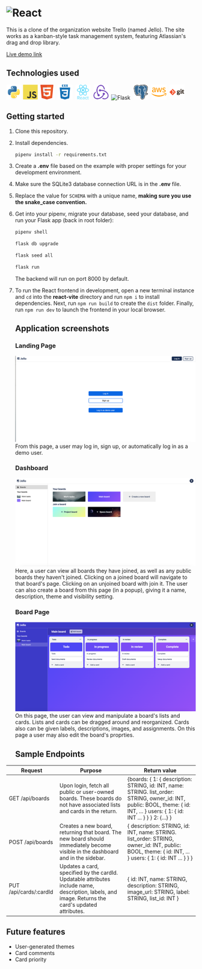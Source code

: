 # <img src="https://jello-bucket.s3.us-west-1.amazonaws.com/Jello-logo.png" title="React" alt="React" width="40" height="40"/>

This is a clone of the organization website Trello (named Jello). The site works as a kanban-style task management system, featuring Atlassian's drag and drop library.

[Live demo link](https://workspace-deployed.onrender.com/)

## Technologies used
<div>
   <img src="https://github.com/devicons/devicon/blob/master/icons/python/python-original.svg" title="Python" alt="Python" width="40" height="40">
   <img src="https://raw.githubusercontent.com/devicons/devicon/55609aa5bd817ff167afce0d965585c92040787a/icons/javascript/javascript-original.svg" alt="JavaScript" width="40" height="40">
   <img src="https://github.com/devicons/devicon/blob/master/icons/html5/html5-original.svg" title="HTML5" alt="HTML" width="40" height="40"/>&nbsp;
   <img src="https://github.com/devicons/devicon/blob/master/icons/css3/css3-plain-wordmark.svg"  title="CSS3" alt="CSS" width="40" height="40"/>&nbsp;
   <img src="https://github.com/devicons/devicon/blob/master/icons/react/react-original-wordmark.svg" title="React" alt="React" width="40" height="40"/>&nbsp;
   <img src="https://github.com/devicons/devicon/blob/master/icons/redux/redux-original.svg" title="Redux" alt="Redux " width="40" height="40"/>&nbsp;
   <img src="https://cdn.freebiesupply.com/logos/large/2x/flask-logo-png-transparent.png" title="Flask" alt="Flask " width="40" height="40"/>&nbsp;
   <img src="https://github.com/devicons/devicon/blob/master/icons/postgresql/postgresql-original.svg" title="PostgreSQL" alt="PostgreSQL " width="40" height="40"/>&nbsp;
   <img src="https://github.com/devicons/devicon/blob/master/icons/amazonwebservices/amazonwebservices-plain-wordmark.svg" title="AWS" alt="AWS" width="40" height="40"/>&nbsp;
   <img src="https://github.com/devicons/devicon/blob/master/icons/git/git-original-wordmark.svg" title="Git" **alt="Git" width="40" height="40"/>
</div>

## Getting started

1. Clone this repository.

2. Install dependencies.

   ```bash
   pipenv install -r requirements.txt
   ```

3. Create a __.env__ file based on the example with proper settings for your
   development environment.

4. Make sure the SQLite3 database connection URL is in the __.env__ file.

5. Replace the value for
   `SCHEMA` with a unique name, **making sure you use the snake_case
   convention.**

6. Get into your pipenv, migrate your database, seed your database, and run your
   Flask app (back in root folder):

   ```bash
   pipenv shell
   ```

   ```bash
   flask db upgrade
   ```

   ```bash
   flask seed all
   ```

   ```bash
   flask run
   ```

   The backend will run on port 8000 by default.

7. To run the React frontend in development, open a new terminal instance and `cd` into the __react-vite__
   directory and run `npm i` to install dependencies. Next, run `npm run build`
   to create the `dist` folder. Finally, run `npm run dev` to launch the frontend in your local browser.

   ## Application screenshots

   ### Landing Page
   <img src='./images/Landing_Page.png'>
   From this page, a user may log in, sign up, or automatically log in as a demo user.

   ### Dashboard
   <img src='./images/Dashboard.png'>
   Here, a user can view all boards they have joined, as well as any public boards they haven't joined. Clicking on a joined board will navigate to that board's page. Clicking on an unjoined board with join it. The user can also create a board from this page (in a popup), giving it a name, description, theme and visibility setting.


   ### Board Page
   <img src='./images/Board_Page.png'>
   On this page, the user can view and manipulate a board's lists and cards. Lists and cards can be dragged around and reorganized. Cards also can be given labels, descriptions, images, and assignments. On this page a user may also edit the board's proprties.  


   ## Sample Endpoints

| Request                | Purpose                                                                                                                                            | Return value                                                                                                                                                                      |
|------------------------|----------------------------------------------------------------------------------------------------------------------------------------------------|-----------------------------------------------------------------------------------------------------------------------------------------------------------------------------------|
| GET /api/boards        | Upon login, fetch all public or user-owned boards. These boards do not have associated lists and cards in the return.                              | {boards: { 1: {  description: STRING, id: INT, name: STRING. list_order: STRING, owner_id: INT, public: BOOL, theme: { id: INT, ... } users: {  1: { id: INT ... } } } 2: {...} } |
| POST /api/boards       | Creates a new board, returning that board. The new board should immediately become visible in the dashboard and in the sidebar.                    | {   description: STRING, id: INT, name: STRING. list_order: STRING, owner_id: INT, public: BOOL, theme: { id: INT, ... } users: {  1: { id: INT ... } } }                         |
| PUT /api/cards/:cardId | Updates a card, specified by the cardId. Updatable attributes include name, description, labels, and image. Returns the card's updated attributes. | { id: INT, name: STRING, description: STRING, image_url: STRING, label: STRING, list_id: INT }                                                                                    |


## Future features
* User-generated themes
* Card comments
* Card priority
